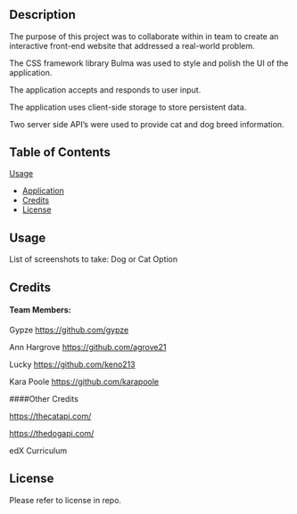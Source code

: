 # <Furry-Friend-Finder>

## Description

The purpose of this project was to collaborate within in team to create an interactive front-end website that addressed a real-world problem.

The CSS framework library Bulma was used to style and polish the UI of the application.

The application accepts and responds to user input.

The application uses client-side storage to store persistent data.

Two server side API’s were used to provide cat and dog breed information.

## Table of Contents

[Usage](#usage)

- [Application](#application)
- [Credits](#credits)
- [License](#license)

## Usage

List of screenshots to take:
Dog or Cat Option

## Credits

#### Team Members:

Gypze
https://github.com/gypze

Ann Hargrove
https://github.com/agrove21

Lucky
https://github.com/keno213

Kara Poole
https://github.com/karapoole

####Other Credits

https://thecatapi.com/

https://thedogapi.com/

edX Curriculum

## License

Please refer to license in repo.
